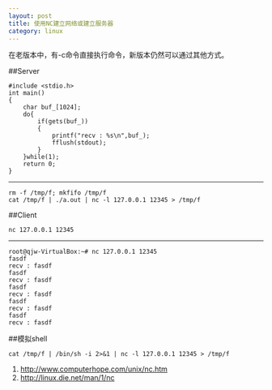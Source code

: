 ```yaml
---
layout: post
title: 使用NC建立网络或建立服务器
category: linux
---
```


在老版本中，有-c命令直接执行命令，新版本仍然可以通过其他方式。

##Server

	#include <stdio.h>
	int main()
	{
		char buf_[1024];
		do{
			if(gets(buf_))
			{
				printf("recv : %s\n",buf_);
				fflush(stdout);
			}
		}while(1);
		return 0;
	} 
	
---

	rm -f /tmp/f; mkfifo /tmp/f
	cat /tmp/f | ./a.out | nc -l 127.0.0.1 12345 > /tmp/f
	
##Client

	nc 127.0.0.1 12345
	
---

	root@qjw-VirtualBox:~# nc 127.0.0.1 12345
	fasdf
	recv : fasdf
	fasdf
	recv : fasdf
	fasdf
	recv : fasdf
	fasdf
	recv : fasdf
	fasdf
	recv : fasdf
	
##模拟shell

	cat /tmp/f | /bin/sh -i 2>&1 | nc -l 127.0.0.1 12345 > /tmp/f

1. <http://www.computerhope.com/unix/nc.htm>
1. <http://linux.die.net/man/1/nc>